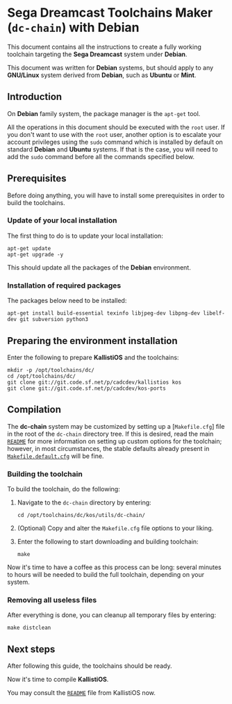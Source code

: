 # Sega Dreamcast Toolchains Maker (`dc-chain`) with Debian #

This document contains all the instructions to create a fully working
toolchain targeting the **Sega Dreamcast** system under **Debian**.

This document was written for **Debian** systems, but should apply to any
**GNU/Linux** system derived from **Debian**, such as **Ubuntu** or **Mint**.

## Introduction ##

On **Debian** family system, the package manager is the `apt-get` tool.

All the operations in this document should be executed with the `root` user. If 
you don't want to use with the `root` user, another option is to escalate your
account privileges using the `sudo` command which is installed by default on
standard **Debian** and **Ubuntu** systems. If that is the case, you will need
to add the `sudo` command before all the commands specified below.

## Prerequisites ##

Before doing anything, you will have to install some prerequisites in order to
build the toolchains.

### Update of your local installation ###

The first thing to do is to update your local installation:
```
apt-get update
apt-get upgrade -y	
```
This should update all the packages of the **Debian** environment.

### Installation of required packages ###

The packages below need to be installed:
```
apt-get install build-essential texinfo libjpeg-dev libpng-dev libelf-dev git subversion python3
```

## Preparing the environment installation ##

Enter the following to prepare **KallistiOS** and the toolchains:
```
mkdir -p /opt/toolchains/dc/
cd /opt/toolchains/dc/
git clone git://git.code.sf.net/p/cadcdev/kallistios kos
git clone git://git.code.sf.net/p/cadcdev/kos-ports
```

## Compilation ##

The **dc-chain** system may be customized by setting up a
[`Makefile.cfg`] file in the root of the `dc-chain` directory tree. If this is
desired, read the main [`README`](../README.md) for more information on
setting up custom options for the toolchain; however, in most circumstances,
the stable defaults already present in
[`Makefile.default.cfg`](../Makefile.default.cfg) will be fine.

### Building the toolchain ###

To build the toolchain, do the following:

1. Navigate to the `dc-chain` directory by entering:
	```
	cd /opt/toolchains/dc/kos/utils/dc-chain/
	```

2. (Optional) Copy and alter the `Makefile.cfg` file options to your liking.

3. Enter the following to start downloading and building toolchain:
	```
	make
	```

Now it's time to have a coffee as this process can be long: several minutes to
hours will be needed to build the full toolchain, depending on your system.

### Removing all useless files ###

After everything is done, you can cleanup all temporary files by entering:
```
make distclean
```
## Next steps ##

After following this guide, the toolchains should be ready.

Now it's time to compile **KallistiOS**.

You may consult the [`README`](../../../doc/README.md) file from KallistiOS now.

